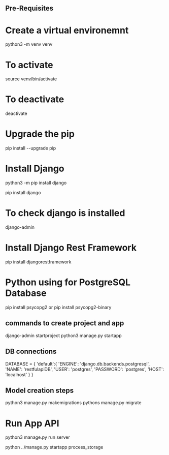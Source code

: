 ## Pre-Requisites

# Create a virtual environemnt

python3 -m venv venv

# To activate

source venv/bin/activate

# To deactivate

deactivate

# Upgrade the pip

pip install --upgrade pip

# Install Django

python3 -m pip install django

pip install django

# To check django is installed

django-admin

# Install Django Rest Framework

pip install djangorestframework

# Python using for PostgreSQL Database

pip install psycopg2 or pip install psycopg2-binary

## commands to create project and app

django-admin startproject <projectname>
python3 manage.py startapp <REST API>

## DB connections

DATABASE = {
    'default':{
        'ENGINE': 'django.db.backends.postgresql',
        'NAME': 'restfulapiDB',
        'USER': 'postgres',
        'PASSWORD': 'postgres',
        'HOST': 'localhost'
    }
}

## Model creation steps
python3  manage.py makemigrations <App Name>
pythons manage.py migrate

# Run App API
python3 manage.py run server


python ../manage.py startapp process_storage
